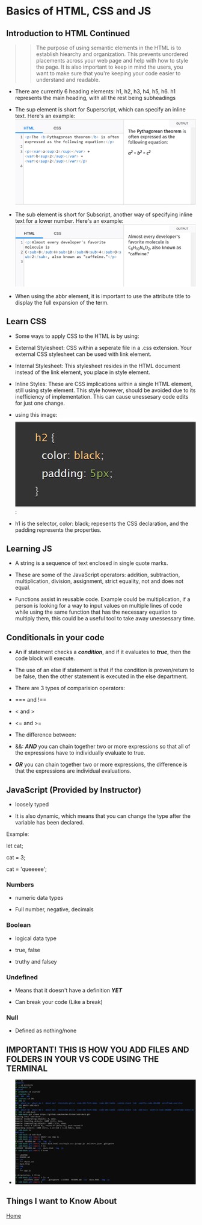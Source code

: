 # Basics of HTML, CSS and JS

## Introduction to HTML Continued

>> The purpose of using semantic elements in the HTML is to establish hiearchy and organization. This prevents unordered placements across your web page and help with how to style the page. It is also important to keep in mind the users, you want to make sure that you're keeping your code easier to understand and readable.

- There are currently 6 heading elements: h1, h2, h3, h4, h5, h6. h1 represents the main heading, with all the rest being subheadings

- The sup element is short for Superscript, which can specify an inline text. Here's an example: ![sup](Images/Example%20of%20sup%20element%20in%20HTML.png)

- The sub element is short for Subscript, another way of specifying inline text for a lower number. Here's an example: ![sub](Images/Example%20of%20sub%20element%20in%20HTML.png)

- When using the abbr element, it is important to use the attribute title to display the full expansion of the term.

## Learn CSS

- Some ways to apply CSS to the HTML is by using:

- External Stylesheet: CSS within a seperate file in a .css extension. Your external CSS stylesheet can be used with link element.

- Internal Stylesheet: This stylesheet resides in the HTML document instead of the link element, you place in style element.

- Inline Styles: These are CSS implications within a single HTML element, still using style element. This style however, should be avoided due to its inefficiency of implementation. This can cause unessesary code edits for just one change.

- using this image: ![example](Images/Block%20of%20code%20example%20HTML%20.png):

- h1 is the selector, color: black; repesents the CSS declaration, and the padding represents the properties.

## Learning JS

- A string is a sequence of text enclosed in single quote marks.

- These are some of the JavaScript operators: addition, subtraction, multiplication, division, assignment, strict equality, not and does not equal.

- Functions assist in reusable code. Example could be multiplication, if a person is looking for a way to input values on multiple lines of code while using the same function that has the necessary equation to multiply them, this could be a useful tool to take away unessessary time.

## Conditionals in your code

- An if statement checks a ***condition***, and if it evaluates to ***true***, then the code block will execute.

- The use of an else if statement is that if the condition is proven/return to be false, then the other statement is executed in the else department.

- There are 3 types of comparision operators:

- === and !==

- < and >

- <= and >=

- The difference between:

- &&: ***AND*** you can chain together two or more expressions so that all of the expressions have to individually evaluate to true.

- ***OR*** you can chain together two or more expressions, the difference is that the expressions are individual evaluations.

## JavaScript (Provided by Instructor)

- loosely typed

- It is also dynamic, which means that you can change the type after the variable has been declared.

Example:

let cat;

cat = 3;

cat = 'queeeee';

### Numbers

- numeric data types

- Full number, negative, decimals

### Boolean

- logical data type

- true, false

- truthy and falsey

### Undefined

- Means that it doesn't have a definition ***YET***

- Can break your code (Like a break)

### Null

- Defined as nothing/none

## IMPORTANT! THIS IS HOW YOU ADD FILES AND FOLDERS IN YOUR VS CODE USING THE TERMINAL

- ![VS CODE:](Images/How%20to%20add%20folders%20and%20files%20in%20VS%20Code%20from%20the%20terminal.png)

## Things I want to Know About

[Home](https://keelen-fisher.github.io/new-repository/)